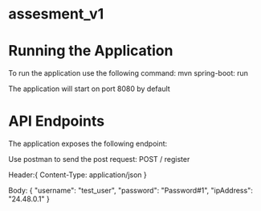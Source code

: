 # assesment_v1
# Running the Application 
To run the application use the following command:
mvn spring-boot: run

The application will start on port 8080 by default

# API Endpoints
The application exposes the following endpoint:

Use postman to send the post request:
POST / register

Header:{
 Content-Type: application/json
}

Body: {
  "username": "test_user",
  "password": "Password#1",
  "ipAddress": "24.48.0.1"
}
